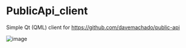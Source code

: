 # PublicApi_client

Simple Qt (QML) client for https://github.com/davemachado/public-api  

![image](https://github.com/ronzhinme/PublicApi_client/assets/6212763/ded4e2cd-b5d6-41f0-abeb-57dce1842443)
